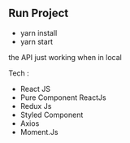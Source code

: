 ## Run Project

- yarn install
- yarn start

the API just working when in local

Tech :

- React JS
- Pure Component ReactJs
- Redux Js
- Styled Component
- Axios
- Moment.Js
